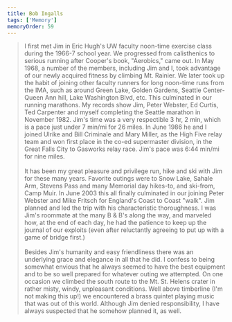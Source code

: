 ```yaml
---
title: Bob Ingalls 
tags: ['Memory']
memoryOrder: 59
---
```

> I first met Jim in Eric Hugh's UW faculty noon-time exercise class during the 1966-7 school year. We progressed from calisthenics to serious running after Cooper's book, "Aerobics," came out. In May 1968, a number of the members, including Jim and I, took advantage of our newly acquired fitness by climbing Mt. Rainier. We later took up the habit of joining other faculty runners for long noon-time runs from the IMA, such as around Green Lake, Golden Gardens, Seattle Center-Queen Ann hill, Lake Washington Blvd, etc. This culminated in our running marathons. My records show Jim, Peter Webster, Ed Curtis, Ted Carpenter and myself completing the Seattle marathon in November 1982. Jim's time was a very respectible 3 hr, 2 min, which is a pace just under 7 min/mi for 26 miles. In June 1986 he and I joined Ulrike and Bill Criminale and Mary Miller, as the High Five relay team and won first place in the co-ed supermaster division, in the Great Falls City to Gasworks relay race. Jim's pace was 6:44 min/mi for nine miles. <br /><br />
It has been my great pleasure and privilege run, hike and ski with Jim for these many years. Favorite outings were to Snow Lake, Sahale Arm, Stevens Pass and many Memorial day hikes-to, and ski-from, Camp Muir. In June 2003 this all finally culminated in our joining Peter Webster and Mike Fritsch for England's Coast to Coast "walk". Jim planned and led the trip with his characteristic thoroughness. I was Jim's roommate at the many B &amp; B's along the way, and marveled how, at the end of each day, he had the patience to keep up the journal of our exploits (even after reluctantly agreeing to put up with a game of bridge first.)<br /><br />
Besides Jim's humanity and easy friendliness there was an underlying grace and elegance in all that he did. I confess to being somewhat envious that he always seemed to have the best equipment and to be so well prepared for whatever outing we attempted. On one occasion we climbed the south route to the Mt. St. Helens crater in rather misty, windy, unpleasant conditions. Well above timberline (I'm not making this up!) we encountered a brass quintet playing music that was out of this world. Although Jim denied responsibility, I have always suspected that he somehow planned it, as well. <br />